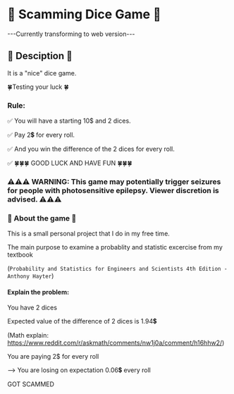 # 🎲 Scamming Dice Game 🎲
---Currently transforming to web version---

## 🎲 Desciption 🎲
It is a "nice" dice game.

🍀Testing your luck 🍀

### Rule:
✅  You will have a starting 10$ and 2 dices.

✅  Pay 2💲 for every roll.

✅  And you win the difference of the 2 dices for every roll.

✅  🍀🍀🍀 GOOD LUCK AND HAVE FUN 🍀🍀🍀

### ⚠️⚠️⚠️ WARNING: This game may potentially trigger seizures for people with photosensitive epilepsy. Viewer discretion is advised. ⚠️⚠️⚠️

### 🎲 About the game 🎲
This is a small personal project that I do in my free time.

The main purpose to examine a probablity and statistic excercise from my textbook

(```Probability and Statistics for Engineers and Scientists 4th Edition - Anthony Hayter```)

#### Explain the problem:
You have 2 dices

Expected value of the difference of 2 dices is 1.94💲

(Math explain: https://www.reddit.com/r/askmath/comments/nw1j0a/comment/h16hhw2/)

You are paying 2$ for every roll

--> You are losing on expectation 0.06💲 every roll

GOT SCAMMED
